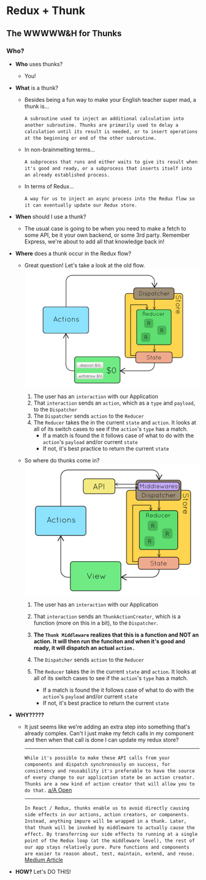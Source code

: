 # Redux + Thunk

## The WWWWW&H for Thunks

### Who?

-   **Who** uses thunks?

    -   You!

-   **What** is a thunk?

    -   Besides being a fun way to make your English teacher super mad, a thunk is...

        `A subroutine used to inject an additional calculation into another subroutine. Thunks are primarily used to delay a calculation until its result is needed, or to insert operations at the beginning or end of the other subroutine.`

    -   In non-brainmelting terms...

        `A subprocess that runs and either waits to give its result when it's good and ready, or a subprocess that inserts itself into an already established process.`

    -   In terms of Redux...

        `A way for us to inject an async process into the Redux flow so it can eventually update our Redux store.`

-   **When** should I use a thunk?

    -   The usual case is going to be when you need to make a fetch to some API, be it your own backend, or some 3rd party. Remember Express, we're about to add all that knowledge back in!

-   **Where** does a thunk occur in the Redux flow?

    -   Great question! Let's take a look at the old flow.
        ![redux](./redux.gif)

        1. The user has an `interaction` with our Application
        2. That `interaction` sends an `action`, which as a `type` and `payload`, to the `Dispatcher`
        3. The `Dispatcher` sends `action` to the `Reducer`
        4. The `Reducer` takes the in the current `state` and `action`. It looks at all of its switch cases to see if the `action`'s `type` has a match.
            - If a match is found the it follows case of what to do with the `action`'s `payload` and/or current `state`
            - If not, it's best practice to return the current `state`

    -   So where do thunks come in?
        ![redux with thunk](./redux-thunk.gif)

        1. The user has an `interaction` with our Application
        2. That `interaction` sends an `ThunkActionCreator`, which is a function (more on this in a bit), to the `Dispatcher`.

        3. **The `Thunk Middleware` realizes that this is a function and NOT an action. It will then run the funciton and when it's good and ready, it will dispatch an actual `action.`**

        4. The `Dispatcher` sends `action` to the `Reducer`
        5. The `Reducer` takes the in the current `state` and `action`. It looks at all of its switch cases to see if the `action`'s `type` has a match.
            - If a match is found the it follows case of what to do with the `action`'s `payload` and/or current `state`
            - If not, it's best practice to return the current `state`

-   **WHY?????**

    -   It just seems like we're adding an extra step into something that's already complex. Can't I just make my fetch calls in my component and then when that call is done I can update my redux store?
        ______

        `While it's possible to make these API calls from your components and dispatch synchronously on success, for consistency and reusability it's preferable to have the source of every change to our application state be an action creator. Thunks are a new kind of action creator that will allow you to do that.` [a/A Open](https://open.appacademy.io/learn/js-py---sep-2020-online/week-15-sep-2020-online/thunk-actions)
        ______

        `In React / Redux, thunks enable us to avoid directly causing side effects in our actions, action creators, or components. Instead, anything impure will be wrapped in a thunk. Later, that thunk will be invoked by middleware to actually cause the effect. By transferring our side effects to running at a single point of the Redux loop (at the middleware level), the rest of our app stays relatively pure. Pure functions and components are easier to reason about, test, maintain, extend, and reuse.`
        [Medium Article](https://medium.com/fullstack-academy/thunks-in-redux-the-basics-85e538a3fe60#:~:text=Thunks%20in%20React%20%26%20Redux,be%20wrapped%20in%20a%20thunk.)

- **HOW?**
    Let's DO THIS!
